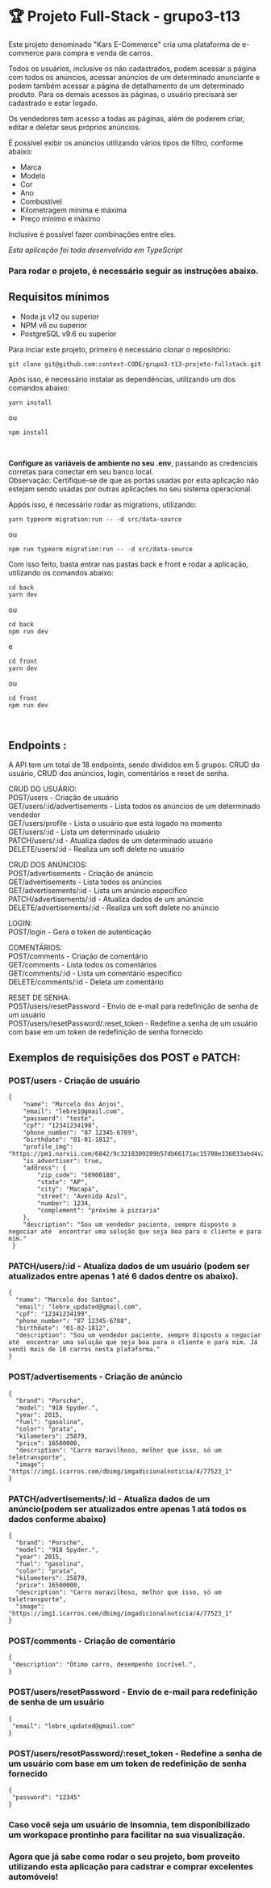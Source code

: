 # 🏆 Projeto Full-Stack - **grupo3-t13**
Este projeto denominado "Kars E-Commerce" cria uma plataforma de e-commerce para compra e venda de carros. 

Todos os usuários, inclusive os não cadastrados, podem acessar a página com todos os anúncios, acessar anúncios de um determinado anunciante e podem também acessar a página de detalhamento de um determinado produto.
Para os demais acessos às páginas, o usuário precisará ser cadastrado e estar logado.

Os vendedores tem acesso a todas as páginas, além de poderem criar, editar e deletar seus próprios anúncios.

É possível exibir os anúncios utilizando vários tipos de filtro, conforme abaixo: 
 - Marca <br>
 - Modelo
 - Cor
 - Ano 
 - Combustível
 - Kilometragem mínima e máxima 
 - Preço mínimo e máximo<br>
 
 Inclusive é possível fazer combinações entre eles.<br>


_Esta aplicação foi toda desenvolvida em TypeScript_ 

### Para rodar o projeto, é necessário seguir as instruções abaixo.

## Requisitos mínimos

- Node.js v12 ou superior
- NPM v6 ou superior
- PostgreSQL v9.6 ou superior

Para inciar este projeto, primeiro é necessário clonar o repositório: <br>

```
git clone git@github.com:context-CODE/grupo3-t13-projeto-fullstack.git

```

Após isso, é necessário instalar as dependências, utilizando um dos comandos abaixo:

```
yarn install
```
ou
```
npm install
```

<br>

**Configure as variáveis de ambiente no seu .env**, passando as credenciais corretas para conectar em seu banco local.<br>
Observação: Certifique-se de que as portas usadas por esta aplicação não estejam sendo usadas por outras aplicações no seu sistema operacional.<br>

Appós isso, é necessário rodar as migrations, utilizando:

```
yarn typeorm migration:run -- -d src/data-source
```
ou
```
npm run typeorm migration:run -- -d src/data-source
```

Com isso feito, basta entrar nas pastas back e front e rodar a aplicação, utilizando os comandos abaixo:
```
cd back
yarn dev
```
ou 
```
cd back
npm run dev
```
e
```
cd front
yarn dev
```
ou 
```
cd front
npm run dev
```


<br>

## Endpoints :
A API tem um total de 18 endpoints, sendo divididos em 5 grupos: CRUD do usuário, CRUD dos anúncios, login, comentários e reset de senha.<br>

CRUD DO USUÁRIO:<br>
POST/users - Criação de usuário <br>
GET/users/:id/advertisements - Lista todos os anúncios de um determinado vendedor <br>
GET/users/profile - Lista o usuário que está logado no momento <br>
GET/users/:id - Lista um determinado usuário  <br>
PATCH/users/:id - Atualiza dados de um determinado usuário <br>
DELETE/users/:id - Realiza um soft delete no usuário <br>

CRUD DOS ANÚNCIOS:<br>
POST/advertisements - Criação de anúncio <br>
GET/advertisements - Lista todos os anúncios  <br>
GET/advertisements/:id - Lista um anúncio específico <br> 
PATCH/advertisements/:id - Atualiza dados de um anúncio <br>
DELETE/advertisements/:id - Realiza um soft delete no anúncio <br>

LOGIN:<br>
POST/login - Gera o token de autenticação <br>

COMENTÁRIOS:<br>
POST/comments - Criação de comentário <br>
GET/comments - Lista todos os comentários  <br>
GET/comments/:id - Lista um comentário específico  <br>
DELETE/comments/:id - Deleta um comentário <br>

RESET DE SENHA:<br>
POST/users/resetPassword - Envio de e-mail para redefinição de senha de um usuário <br>
POST/users/resetPassword/:reset_token - Redefine a senha de um usuário com base em um token de redefinição de senha fornecido <br>

  
## Exemplos de requisições dos POST e PATCH:

  ### POST/users - Criação de usuário 
  
```
{
	"name": "Marcelo dos Anjos",
	"email": "lebre1@gmail.com",
	"password": "teste",
	"cpf": "12341234198",
	"phone_number": "87 12345-6789",
	"birthdate": "01-01-1812",
	"profile_img": "https://pm1.narvii.com/6842/9c3218309289b57db66171ac15708e336833abd4v2_hq.jpg",
	"is_advertiser": true,
	"address": {
		"zip_code": "58900188",
		"state": "AP",
		"city": "Macapá",
		"street": "Avenida Azul",
		"number": 1234,
		"complement": "próximo à pizzaria"
	},
	"description": "Sou um vendedor paciente, sempre disposto a negociar até  encontrar uma solução que seja boa para o cliente e para mim."
 }
 ```
  
 ### PATCH/users/:id - Atualiza dados de um usuário (podem ser atualizados entre apenas 1 até 6 dados dentre os abaixo). 

  ```
 {
	"name": "Marcelo dos Santos",
	"email": "lebre_updated@gmail.com",
	"cpf": "12341234199",
	"phone_number": "87 12345-6788",
	"birthdate": "01-02-1812",
	"description": "Sou um vendedor paciente, sempre disposto a negociar até  encontrar uma solução que seja boa para o cliente e para mim. Já vendi mais de 10 carros nesta plataforma."
 }
 ```
  
 ### POST/advertisements - Criação de anúncio
 
  ```
 {
	"brand": "Porsche",
	"model": "918 Spyder.",
	"year": 2015,
	"fuel": "gasolina",
	"color": "prata",
	"kilometers": 25879,
	"price": 16500000,
	"description": "Carro maravilhoso, melhor que isso, só um teletransporte",
	"image": "https://img1.icarros.com/dbimg/imgadicionalnoticia/4/77523_1"
 }
 ```

 ### PATCH/advertisements/:id - Atualiza dados de um anúncio(podem ser atualizados entre apenas 1 atá todos os dados conforme abaixo)
 
  ```
 {
	"brand": "Porsche",
	"model": "918 Spyder.",
	"year": 2015,
	"fuel": "gasolina",
	"color": "prata",
	"kilometers": 25879,
	"price": 16500000,
	"description": "Carro maravilhoso, melhor que isso, só um teletransporte",
	"image": "https://img1.icarros.com/dbimg/imgadicionalnoticia/4/77523_1"
 }
 ```

 ### POST/comments - Criação de comentário
 
  ```
 {
   "description": "Ótimo carro, desempenho incrível.",
 }
 ```

 ### POST/users/resetPassword - Envio de e-mail para redefinição de senha de um usuário
 
  ```
 {
   "email": "lebre_updated@gmail.com"
 }
 ```

 ### POST/users/resetPassword/:reset_token - Redefine a senha de um usuário com base em um token de redefinição de senha fornecido 
 
  ```
 {
   "password": "12345"
 }
 ```


### Caso você seja um usuário de Insomnia, tem disponibilizado um **workspace** prontinho para facilitar na sua visualização. 

### Agora que já sabe como rodar o seu projeto, bom proveito utilizando esta aplicação para cadstrar e comprar excelentes automóveis!

